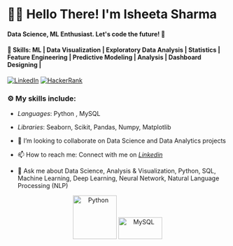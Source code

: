 # 👩‍💻 Hello There! I'm Isheeta Sharma
#### Data Science, ML Enthusiast. Let's code the future! 🚀
#### 🌱 Skills: ML | Data Visualization | Exploratory Data Analysis | Statistics | Feature Engineering | Predictive Modeling | Analysis | Dashboard Designing |

 [![LinkedIn](https://img.shields.io/static/v1.svg?label=LinkedIn&message=@IsheetaSharma&logo=linkedin&style=flat&color=blue)](https://www.linkedin.com/in/isheetasharma26/)
 [![HackerRank](https://img.shields.io/static/v1.svg?label=HackerRank&message=@IsheetaSharma&logo=HackerRank&style=flat&color=green)](https://www.hackerrank.com/profile/26ishita)

### :gear: My skills include:

- *Languages*: Python , MySQL

- *Libraries*: Seaborn, Scikit, Pandas, Numpy, Matplotlib    
- 👯 I’m looking to collaborate on Data Science and Data Analytics projects
- 📫 How to reach me: Connect with me on *[Linkedin](https://www.linkedin.com/in/isheetasharma26/)*  
- 💬 Ask me about Data Science, Analysis & Visualization, Python, SQL, Machine Learning, Deep Learning, Neural Network, Natural Language Processing (NLP)
  
<p align="center">
  <img src="https://media.giphy.com/media/LMt9638dO8dftAjtco/giphy.gif" alt="Python" width="100" height="100"/>
  <img src="https://download.logo.wine/logo/MySQL/MySQL-Logo.wine.png" alt="MySQL" width="100" height="50"/>

</p>
